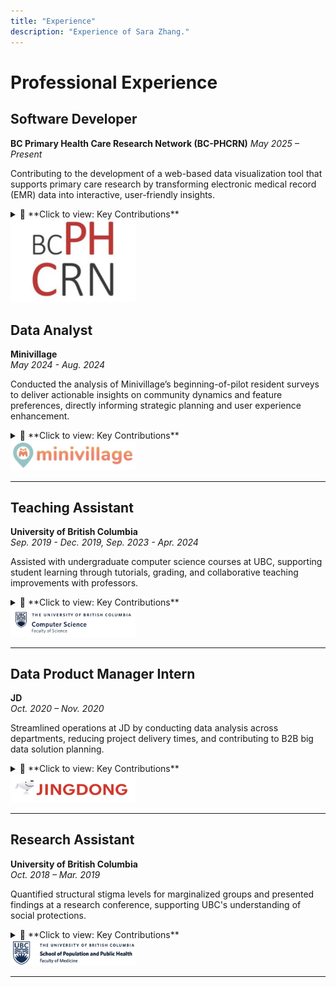 ```yaml
---
title: "Experience"
description: "Experience of Sara Zhang."
---
```

# Professional Experience

## Software Developer

**BC Primary Health Care Research Network (BC-PHCRN)**
*May 2025 – Present*

Contributing to the development of a web-based data visualization tool that supports primary care research by transforming electronic medical record (EMR) data into interactive, user-friendly insights.

<details> <summary> 🔽 **Click to view: Key Contributions** </summary>
- In progress
</details> <img src="BC-PHCRN.png" alt="BC-PHCRN Logo" width="200"/>

## Data Analyst
**Minivillage**  
*May 2024 - Aug. 2024*

Conducted the analysis of Minivillage’s beginning-of-pilot resident surveys to deliver actionable insights on community dynamics and feature preferences, directly informing strategic planning and user experience enhancement.

<details>
  <summary> 🔽 **Click to view: Key Contributions** </summary>

- Developed a structured reporting framework, organizing survey data into relevant sections for a clear, comprehensive overview of community state and engagement.
- Employed a combination of statistical methods and machine learning techniques, including natural language processing (NLP), to extract deeper insights from open-ended responses and quantitative data.
- Integrated the Eden AI API to enhance data processing capabilities, automating elements of analysis for increased accuracy and efficiency.
- Provided data-driven recommendations that supported Minivillage's user-centric development strategy, identifying community needs and potential areas for improvement.

</details>

<img src="mv.png" alt="Minivillage Logo" width="200"/>

---

## Teaching Assistant
**University of British Columbia**  
*Sep. 2019 - Dec. 2019, Sep. 2023 - Apr. 2024*

Assisted with undergraduate computer science courses at UBC, supporting student learning through tutorials, grading, and collaborative teaching improvements with professors.

<details>
  <summary> 🔽 **Click to view: Key Contributions** </summary>

  - Cooperated with professors and TAs to prepare materials for courses: **CPSC121 Models of Computation (2019)**, **CPSC322 Introduction to AI (2023)**, and **CPSC 422 Intelligent Systems (2024)**.
  - Facilitated weekly tutorials and office hours to expand students’ understanding of lecture concepts.
  - Assisted in enhancing teaching methods by identifying potential issues in weekly meetings with professors.
  - Graded homework and exams, providing constructive feedback to support student progress.

</details>
<img src="ubc_cs.png" alt="UBC Computer Science Logo" width="200"/>

---

## Data Product Manager Intern

**JD**  
*Oct. 2020 – Nov. 2020*

Streamlined operations at JD by conducting data analysis across departments, reducing project delivery times, and contributing to B2B big data solution planning.

<details>
  <summary> 🔽 **Click to view: Key Contributions** </summary>

  - Conducted in-depth data analysis across 5 departments, identifying areas for improvement and achieving a 20% reduction in average project delivery time.
  - Supported the planning of B2B big data solutions through research, reporting, and competition analysis.
  - Completed and edited meeting minutes for weekly departmental meetings attended by over 30 participants.

</details>
<img src="jd.png" alt="JD Logo" width="200"/>

---

## Research Assistant
**University of British Columbia**  
*Oct. 2018 – Mar. 2019*

Quantified structural stigma levels for marginalized groups and presented findings at a research conference, supporting UBC's understanding of social protections.

<details>
  <summary> 🔽 **Click to view: Key Contributions** </summary>

  - Analyzed historical data on social and legal protections for sexual and gender minorities in North America.
  - Presented findings at the Multidisciplinary Undergraduate Research Conference, contributing to UBC's research on structural stigma.

</details>
<img src="ubc_ph.png" alt="UBC School of Population and Public Health Logo" width="200"/>

---


